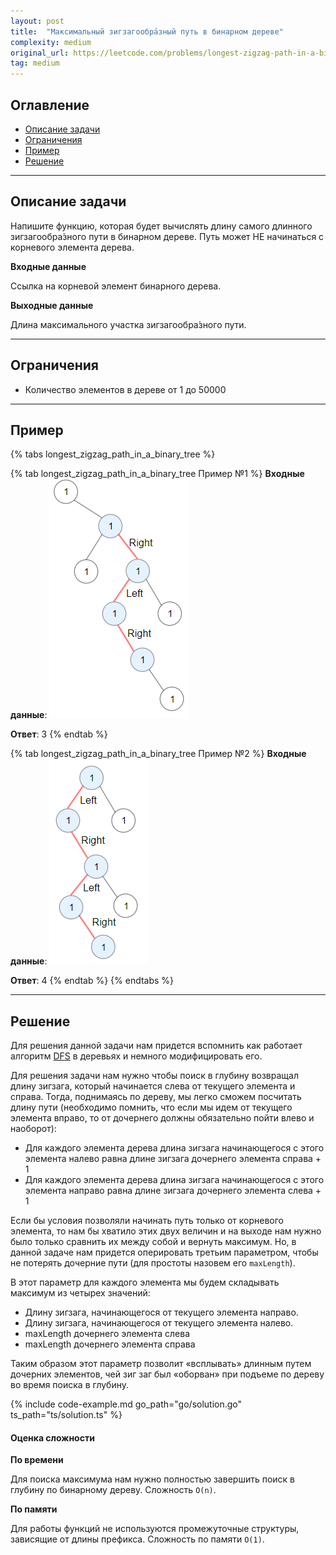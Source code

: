 ```yaml
---
layout: post
title:  "Максимальный зигзагообра́зный путь в бинарном дереве"
complexity: medium
original_url: https://leetcode.com/problems/longest-zigzag-path-in-a-binary-tree/description/
tag: medium
---
```


## Оглавление

- [Описание задачи](#описание-задачи)
- [Ограничения](#ограничения)
- [Пример](#пример)
- [Решение](#решение)

---

## Описание задачи

Напишите функцию, которая будет вычислять длину самого длинного зигзагообра́зного пути в бинарном дереве.
Путь может НЕ начинаться с корневого элемента дерева.

**Входные данные**

Ссылка на корневой элемент бинарного дерева.

**Выходные данные**

Длина максимального участка зигзагообра́зного пути.


---

## Ограничения

- Количество элементов в дереве от 1 до 50000

---

## Пример

{% tabs longest_zigzag_path_in_a_binary_tree %}

{% tab longest_zigzag_path_in_a_binary_tree Пример №1 %}
**Входные данные**:
![Дерево](/assets/images/binary_tree_zigzag_first_example.png)

**Ответ**: 3
{% endtab %}

{% tab longest_zigzag_path_in_a_binary_tree Пример №2 %}
**Входные данные**:
![Дерево](/assets/images/binary_tree_zigzag_second_example.png)

**Ответ**: 4
{% endtab %}
{% endtabs %}

---

## Решение

Для решения данной задачи нам придется вспомнить как работает алгоритм [DFS](https://ru.wikipedia.org/wiki/%D0%9F%D0%BE%D0%B8%D1%81%D0%BA_%D0%B2_%D0%B3%D0%BB%D1%83%D0%B1%D0%B8%D0%BD%D1%83) в деревьях и немного модифицировать его.

Для решения задачи нам нужно чтобы поиск в глубину возвращал длину зигзага, который начинается слева от текущего элемента и справа.
Тогда, поднимаясь по дереву, мы легко сможем посчитать длину пути (необходимо помнить, что если мы идем от текущего элемента вправо, то от дочернего должны обязательно пойти влево и наоборот):
- Для каждого элемента дерева длина зигзага начинающегося с этого элемента налево равна длине зигзага дочернего элемента справа + 1
- Для каждого элемента дерева длина зигзага начинающегося с этого элемента направо равна длине зигзага дочернего элемента слева + 1

Если бы условия позволяли начинать путь только от корневого элемента, то нам бы хватило этих двух величин и на выходе нам нужно было только сравнить их между собой и вернуть максимум.
Но, в данной задаче нам придется оперировать третьим параметром, чтобы не потерять дочерние пути (для простоты назовем его `maxLength`).

В этот параметр для каждого элемента мы будем складывать максимум из четырех значений:
- Длину зигзага, начинающегося от текущего элемента направо.
- Длину зигзага, начинающегося от текущего элемента налево.
- maxLength дочернего элемента слева
- maxLength дочернего элемента справа

Таким образом этот параметр позволит «всплывать» длинным путем дочерних элементов, чей зиг заг был «оборван» при подъеме по дереву во время поиска в глубину.


{% include code-example.md go_path="go/solution.go" ts_path="ts/solution.ts" %}

#### Оценка сложности

**По времени**

Для поиска максимума нам нужно полностью завершить поиск в глубину по бинарному дереву. Сложность `O(n)`.

**По памяти**

Для работы функций не используются промежуточные структуры, зависящие от длины префикса. Сложность по памяти `O(1)`.
